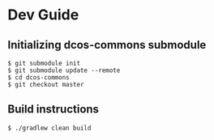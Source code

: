 # Dev Guide

## Initializing dcos-commons submodule
```
$ git submodule init
$ git submodule update --remote
$ cd dcos-commons
$ git checkout master
```

## Build instructions
```
$ ./gradlew clean build
```
